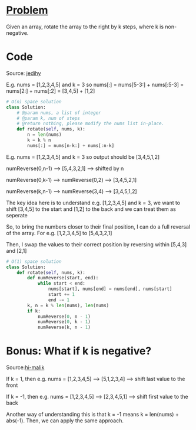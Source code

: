# [Problem](https://leetcode.com/problems/rotate-array/)

Given an array, rotate the array to the right by k steps, where k is non-negative.

# Code

Source: [jedihy](https://leetcode.com/problems/rotate-array/discuss/54426/Summary-of-solutions-in-Python)

E.g. nums = [1,2,3,4,5] and k = 3 so nums[:] = nums[5-3:] + nums[:5-3] = nums[2:] + nums[:2] = [3,4,5] + [1,2]

```python
# O(n) space solution
class Solution:
    # @param nums, a list of integer
    # @param k, num of steps
    # @return nothing, please modify the nums list in-place.
    def rotate(self, nums, k):
        n = len(nums)
        k = k % n
        nums[:] = nums[n-k:] + nums[:n-k]
```

E.g. nums = [1,2,3,4,5] and k = 3 so output should be [3,4,5,1,2]

numReverse(0,n-1) --> [5,4,3,2,1] --> shifted by n

numReverse(0,k-1) --> numReverse(0,2) --> [3,4,5,2,1]

numReverse(k,n-1) --> numReverse(3,4) --> [3,4,5,1,2]

The key idea here is to understand e.g. [1,2,3,4,5] and k = 3, we want to shift [3,4,5] to the start and [1,2] to the back and we can treat them as seperate

So, to bring the numbers closer to their final position, I can do a full reversal of the array. For e.g. [1,2,3,4,5] to [5,4,3,2,1]

Then, I swap the values to their correct position by reversing within [5,4,3] and [2,1]

```python
# O(1) space solution
class Solution:
    def rotate(self, nums, k):
        def numReverse(start, end):
            while start < end:
                nums[start], nums[end] = nums[end], nums[start]
                start += 1
                end -= 1
        k, n = k % len(nums), len(nums)
        if k:
            numReverse(0, n - 1)
            numReverse(0, k - 1)
            numReverse(k, n - 1)
```

# Bonus: What if k is negative?

Source:[hi-malik](https://leetcode.com/problems/rotate-array/discuss/1730142/JavaC%2B%2BPython-A-very-very-well-detailed-explanation)

If k = 1, then e.g. nums = [1,2,3,4,5] --> [5,1,2,3,4] --> shift last value to the front

If k = -1, then e.g. nums = [1,2,3,4,5] --> [2,3,4,5,1] --> shift first value to the back

Another way of understanding this is that k = -1 means k = len(nums) + abs(-1). Then, we can apply the same approach.